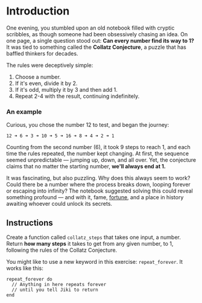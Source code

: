 # Introduction

One evening, you stumbled upon an old notebook filled with cryptic scribbles, as though someone had been obsessively chasing an idea.
On one page, a single question stood out: **Can every number find its way to 1?**
It was tied to something called the **Collatz Conjecture**, a puzzle that has baffled thinkers for decades.

The rules were deceptively simple:

1. Choose a number.
2. If it's even, divide it by 2.
3. If it's odd, multiply it by 3 and then add 1.
4. Repeat 2-4 with the result, continuing indefinitely.

### An example

Curious, you chose the number 12 to test, and began the journey:

```
12 ➜ 6 ➜ 3 ➜ 10 ➜ 5 ➜ 16 ➜ 8 ➜ 4 ➜ 2 ➜ 1
```

Counting from the second number (6), it took 9 steps to reach 1, and each time the rules repeated, the number kept changing.
At first, the sequence seemed unpredictable — jumping up, down, and all over.
Yet, the conjecture claims that no matter the starting number, **we'll always end at 1.**

It was fascinating, but also puzzling.
Why does this always seem to work?
Could there be a number where the process breaks down, looping forever or escaping into infinity?
The notebook suggested solving this could reveal something profound — and with it, fame, [fortune][collatz-prize], and a place in history awaiting whoever could unlock its secrets.

## Instructions

Create a function called `collatz_steps` that takes one input, a number. Return **how many steps** it takes to get from any given number, to 1, following the rules of the Collatz Conjecture.

You might like to use a new keyword in this exercise: `repeat_forever`.
It works like this:

```
repeat_forever do
  // Anything in here repeats forever
  // until you tell Jiki to return
end
```

[collatz-prize]: https://mathprize.net/posts/collatz-conjecture/
